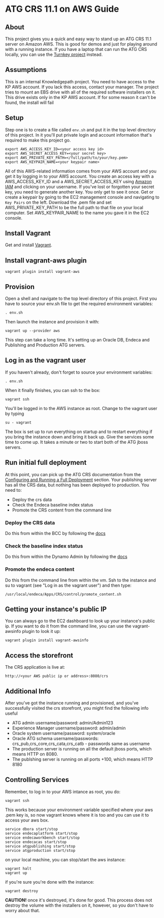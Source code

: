 # ATG CRS 11.1 on AWS Guide

## About

This project gives you a quick and easy way to stand up an ATG CRS 11.1 server on Amazon AWS.  This is good for demos and just for playing around with a running instance.  If you have a laptop that can run the ATG CRS locally, you can use the [Turnkey project](https://github.com/grahammather/ATG-CRS-Turnkey) instead.  

## Assumptions

This is an internal Knowledgepath project.  You need to have access to the KP AWS account. If you lack this access, contact your manager.  The project tries to mount an EBS drive with all of the required software installers on it.  This drive exists only in the KP AWS account.  If for some reason it can't be found, the install will fail

## Setup

Step one is to create a file called `env.sh` and put it in the top level directory of this project.  In it you'll put private login and account information that's required to make this project go.

```
export AWS_ACCESS_KEY_ID=<your access key id>
export AWS_SECRET_ACCESS_KEY=<your secret key>
export AWS_PRIVATE_KEY_PATH=</full/path/to/your/key.pem>
export AWS_KEYPAIR_NAME=<your keypair name>
```

All of this AWS-related information comes from your AWS account and you get it by logging in to your AWS account.  You create an access key with a AWS_ACCESS_KEY_ID and a AWS_SECRET_ACCESS_KEY using [Amazon IAM](https://console.aws.amazon.com/iam/home?#users) and clicking on your username.  If you've lost or forgotten your secret key, you need to generate another key.  You only get to see it once.  Get or create a keypair by going to the EC2 management console and navigating to `Key Pairs` on the left.  Download the .pem file and set AWS_PRIVATE_KEY_PATH to be the full path to that file on your local computer.  Set AWS_KEYPAIR_NAME to the name you gave it in the EC2 console.

## Install Vagrant

Get and install [Vagrant](http://www.vagrantup.com/downloads.html).

## Install vagrant-aws plugin

`vagrant plugin install vagrant-aws`

## Provision

Open a shell and navigate to the top level directory of this project.  First you have to source your env.sh file to get the required environment variables:

`. env.sh`

Then launch the instance and provision it with:

`vagrant up --provider aws`

This step can take a long time.  It's setting up an Oracle DB, Endeca and Publishing and Production ATG servers.

## Log in as the vagrant user

If you haven't already, don't forget to source your environment variables:

`. env.sh`

When it finally finishes, you can ssh to the box:

`vagrant ssh`

You'll be logged in to the AWS instance as root.  Change to the vagrant user by typing

`su - vagrant`

The box is set up to run everything on startup and to restart everything if you bring the instance down and bring it back up.  Give the services some time to come up.  It takes a minute or two to start both of the ATG jboss servers.

## Run initial full deployment

At this point, you can pick up the ATG CRS documentation from the [Configuring and Running a Full Deployment](http://docs.oracle.com/cd/E52191_01/CRS.11-1/ATGCRSInstall/html/s0214configuringandrunningafulldeploy01.html) section.  Your publishing server has all the CRS data, but nothing has been deployed to production.  You need to:

- Deploy the crs data
- Check the Endeca baseline index status
- Promote the CRS content from the command line

### Deploy the CRS data

Do this from within the BCC by following the [docs](http://docs.oracle.com/cd/E52191_01/CRS.11-1/ATGCRSInstall/html/s0214configuringthedeploymenttopology01.html)

### Check the baseline index status

Do this from within the Dynamo Admin by following the [docs](http://docs.oracle.com/cd/E52191_01/CRS.11-1/ATGCRSInstall/html/s0215checkingthebaselineindexstatus01.html)

### Promote the endeca content

Do this from the command line from within the vm.  Ssh to the instance and su to vagrant (see "Log in as the vagrant user") and then type:

`/usr/local/endeca/Apps/CRS/control/promote_content.sh`

## Getting your instance's public IP

You can always go to the EC2 dashboard to look up your instance's public ip.  If you want to do it from the command line, you can use the vagrant-awsinfo plugin to look it up: 

`vagrant plugin install vagrant-awsinfo`

## Access the storefront

The CRS application is live at: 

`http://<your AWS public ip or address>:8080/crs`

## Additional Info

After you've got the instance running and provisioned, and you've successfully visited the crs storefront, you might find the following info useful

- ATG admin username/password: admin/Admin123
- Experience Manager username/password: admin/admin
- Oracle system username/password: system/oracle
- Oracle ATG schema username/passwords: crs_pub,crs_core,crs_cata,crs_catb - passwords same as username
- The production server is running on all the default jboss ports, which means HTTP on 8080.  
- The publshing server is running on all ports +100, which means HTTP 8180

## Controlling Services

Remember, to log in to your AWS intance as root, you do:

`vagrant ssh`

This works because your environment variable specified where your aws .pem key is, so now vagrant knows where it is too and you can use it to access your aws box.

```
service dbora start/stop
service endecaplatform start/stop
service endecaworkbench start/stop
service endecacas start/stop
service atgpublishing start/stop
service atgproduction start/stop
```

on your local machine, you can stop/start the aws instance:

```
vagrant halt
vagrant up
```

if you're sure you're done with the instance:

`vagrant destroy`

**CAUTION!** once it's destroyed, it's done for good.  This process does not destroy the volume with the installers on it, however, so you don't have to worry about that.



